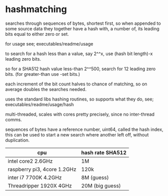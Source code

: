 # hashmatching
searches through sequences of bytes, shortest first, so when appended to some source data they together have a hash with, a number of, its leading bits equal to either zero or set.

for usage see; executables/readme/usage

to search for a hash less than a value, say 2^^x, use (hash bit length)-x leading zero bits.

so for a SHA512 hash value less-than 2^^500, search for 12 leading zero bits. (for greater-than use -set bits.)

each increment of the bit count halves to chance of matching, so on average doubles the searches needed.  

uses the standard libs hashing routines, so supports what they do, see; executables/readme/usage/hash

multi-threaded, scales with cores pretty precisely, since no inter-thread comms.

sequences of bytes have a reference number, uint64, called the hash index, this can be used to start a new search where another left off, without duplication.


|cpu|hash rate SHA512|
|-------------------|--------------------------|
|intel core2 2.6GHz | 1M|
|raspberry pi3, 4core 1.2GHz | 120k|
|inter i7 7700K  4.2GHz  |  8M (guess)|
|Threadripper 1920X 4GHz |  20M (big guess)|

